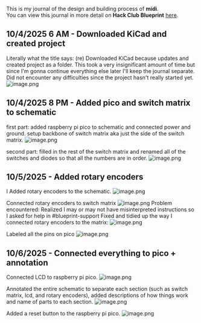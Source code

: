 <!--
  ===================    !!READ THIS NOTICE!!   ====================
  DO NOT edit this file manually. Your changes WILL BE OVERWRITTEN!
  This journal is auto generated and updated by Hack Club Blueprint.
  To edit this file, please edit your journal entries on Blueprint.
  ==================================================================
-->

This is my journal of the design and building process of **midi**.  
You can view this journal in more detail on **Hack Club Blueprint** [here](https://blueprint.hackclub.com/projects/51).


## 10/4/2025 6 AM - Downloaded KiCad and created project  

Literally what the title says: (re) Downloaded KiCad because updates and created project as a folder.
This took a very insignificant amount of time but since I'm gonna continue everything else later I'll keep the journal separate. 
Did not encounter any difficulties since the project hasn't really started yet. 
![image.png](https://blueprint.hackclub.com/user-attachments/blobs/redirect/eyJfcmFpbHMiOnsiZGF0YSI6Mjk2LCJwdXIiOiJibG9iX2lkIn19--ba0fd61814c659594c147dee68a3a928734e4f33/image.png)
  

## 10/4/2025 8 PM - Added pico and switch matrix to schematic  

first part:
added raspberry pi pico to schematic and connected power and ground. 
setup backbone of switch matrix aka just the side of the switch matrix. 
![image.png](https://blueprint.hackclub.com/user-attachments/blobs/redirect/eyJfcmFpbHMiOnsiZGF0YSI6MzM4LCJwdXIiOiJibG9iX2lkIn19--cba4e3e2b3d8fd39c3cafcf3d74c029e706b1bdc/image.png) 

second part:
filled in the rest of the switch matrix and renamed all of the switches and diodes so that all the numbers are in order. 
![image.png](https://blueprint.hackclub.com/user-attachments/blobs/redirect/eyJfcmFpbHMiOnsiZGF0YSI6NDExLCJwdXIiOiJibG9iX2lkIn19--a368cf3ab37e70f42ce09a8166ee224c1d33ff54/image.png)

  

## 10/5/2025 - Added rotary encoders  

I Added rotary encoders to the schematic. 
![image.png](https://blueprint.hackclub.com/user-attachments/blobs/redirect/eyJfcmFpbHMiOnsiZGF0YSI6NDg4LCJwdXIiOiJibG9iX2lkIn19--e74e6cea81a7ee3f7bb12c3a18a87afa1654217a/image.png)

Connected rotary encoders to switch matrix
![image.png](https://blueprint.hackclub.com/user-attachments/blobs/redirect/eyJfcmFpbHMiOnsiZGF0YSI6NDE1LCJwdXIiOiJibG9iX2lkIn19--a42c4a98978fcc044d5a27898c0db38dd0545eaa/image.png)
Problem encountered:
Realized I may or may not have misinterpreted instructions so I asked for help in #blueprint-support
Fixed and tidied up the way I connected rotary encoders to the matrix:
![image.png](https://blueprint.hackclub.com/user-attachments/blobs/redirect/eyJfcmFpbHMiOnsiZGF0YSI6NDc4LCJwdXIiOiJibG9iX2lkIn19--bb86e34bf2116a4e1e7d0b71bccbf79f72dda240/image.png)

Labeled all the pins on pico
![image.png](https://blueprint.hackclub.com/user-attachments/blobs/redirect/eyJfcmFpbHMiOnsiZGF0YSI6NDgxLCJwdXIiOiJibG9iX2lkIn19--8e3b0e185e5aa2604972b6a06dc1567aef7ded4d/image.png)  

## 10/6/2025 - Connected everything to pico + annotation  

Connected LCD to raspberry pi pico. 
![image.png](https://blueprint.hackclub.com/user-attachments/blobs/redirect/eyJfcmFpbHMiOnsiZGF0YSI6NDkwLCJwdXIiOiJibG9iX2lkIn19--72b3bfb9bd491bda446926f508a5016f31f5bf2b/image.png)

Annotated the entire schematic to separate each section (such as switch matrix, lcd, and rotary encoders), added descriptions of how things work and name of parts to each section. 
![image.png](https://blueprint.hackclub.com/user-attachments/blobs/redirect/eyJfcmFpbHMiOnsiZGF0YSI6Njc0LCJwdXIiOiJibG9iX2lkIn19--b7be258ef342ecd38b1090a8bbe94977ee764d03/image.png)

Added a reset button to the raspberry pi pico. 
![image.png](https://blueprint.hackclub.com/user-attachments/blobs/redirect/eyJfcmFpbHMiOnsiZGF0YSI6Njc1LCJwdXIiOiJibG9iX2lkIn19--582621cdbe4b9dcb94939090b176c2c31a79c117/image.png)  

